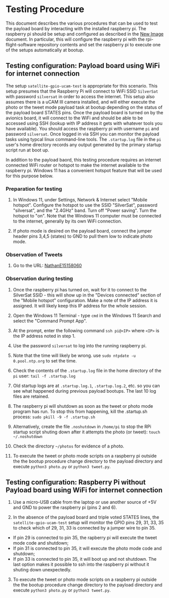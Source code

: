 # Testing Procedure

This document describes the various procedures that can be used to test the payload board by interacting with the installed raspberry pi. The raspberry pi should be setup and configured as described in the [New Image](newimage.md) document. In particular, this will configure the raspberry pi with the rpi-flight-software repository contents and set the raspberry pi to execute one of the setups automatically at bootup.

## Testing configuration: Payload board using WiFi for internet connection

The setup `satellite-gpio-ucam-test` is appropriate for this scenario. This setup presumes that the Raspberry Pi will connect to WiFi SSID `SilverSat` with password `silversat` in order to access the internet. This setup also assumes there is a uCAM III camera installed, and will either execute the photo or the tweet mode payload task at bootup depending on the status of the payload board STATES pins. Once the payload board is turned on by the avionics board, it will connect to the WiFi and should be able to be accessed using SSH (lookup with IP address it gets with whatever tools you have available). You should access the raspberry pi with username `pi` and password `silversat`. Once logged in via SSH you can monitor the payload tasks using typcal linux command-line tools. The `.startup.log` file in the `pi` user's home directory records any output generated by the primary startup script run at boot up.

In addition to the payload baord, this testing procedure requires an internet connected WiFi router or hotspot to make the internet available to the raspberry pi. Windows 11 has a convenient hotspot feature that will be used for this purpose below.

### Preparation for testing 

1. In Windows 11, under Settings, Network & Internet select "Mobile hotspot". Configure the hotspot to use the SSID "SilverSat",  password "silversat", and the "2.4GHz" band. Turn off "Power saving". Turn the hotspot to "on". Note that the Windows 11 computer must be connected to the internet, generally by its own WiFi connection.

2. If photo mode is desired on the payload board, connect the jumper header pins 3,4,5 (states) to GND to pull them low to indicate photo mode.

### Observation of Tweets

1. Go to the URL: [NathanE15158060](https://twitter.com/NathanE15158060)

### Observation during testing

1. Once the raspberry pi has turned on, wait for it to connect to the SilverSat SSID - this will show up in the "Devices connected" section of the "Mobile hotspot" configuration. Make a note of the IP address it is assigned. It will likely keep this IP address for the whole session.

2. Open the Windows 11 Terminal - type `cmd` in the Windows 11 Search and select the "Command Prompt App".

3. At the prompt, enter the following command `ssh pi@<IP>` where `<IP>` is the IP address noted in step 1.

4. Use the password `silversat` to log into the running raspberry pi.

5. Note that the time will likely be wrong. use `sudo ntpdate -u 0.pool.ntp.org` to set the time. 

6. Check the contents of the `.startup.log` file in the home directory of the `pi` user: `tail -f .startup.log`

7. Old startup logs are at `.startup.log.1`, `.startup.log.2`, etc. so you can see what happened during previous payload bootups. The last 10 log files are retained.

8. The raspberry pi will shutdown as soon as the tweet or photo mode program has run. To stop this from happening, kill the .startup.sh process: `sudo pkill -9 -f .startup.sh`

9. Alternatively, create the file `.noshutdown` in `/home/pi` to stop the RPi startup script shuting down after it attempts the photo (or tweet): `touch ~/.noshutdown`

10. Check the directory `~/photos` for evidence of a photo.

11. To execute the tweet or photo mode scripts on a raspberry pi outside the the bootup procedure change directory to the payload directory and execute `python3 photo.py` or `python3 tweet.py`.

## Testing configuration: Raspberry Pi without Payload board using WiFi for internet connection

1. Use a micro-USB cable from the laptop or use another source of +5V and GND to power the raspberry pi (pins 2 and 6). 

2. In the absence of the payload board and triple voted STATES lines, the `satellite-gpio-ucam-test` setup will monitor the GPIO pins 29, 31, 33, 35 to check which of 29, 31, 33 is connected by a jumper wire to pin 35.
  * If pin 29 is connected to pin 35, the rapberry pi will execute the tweet mode code and shutdown;
  * If pin 31 is connected to pin 35, it will execute the photo mode code and shutdown;
  * If pin 33 is connected to pin 35, it will boot up and not shutdown. 
The last option makes it possible to ssh into the raspberry pi without it shuting down unexpectedly.

3. To execute the tweet or photo mode scripts on a raspberry pi outside the the bootup procedure change directory to the payload directory and execute `python3 photo.py` or `python3 tweet.py`.



